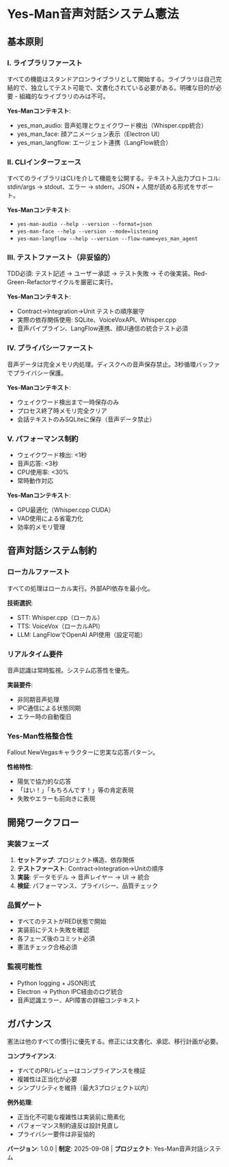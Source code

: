 # Yes-Man音声対話システム憲法

## 基本原則

### I. ライブラリファースト
すべての機能はスタンドアロンライブラリとして開始する。ライブラリは自己完結的で、独立してテスト可能で、文書化されている必要がある。明確な目的が必要 - 組織的なライブラリのみは不可。

**Yes-Manコンテキスト**:
- yes_man_audio: 音声処理とウェイクワード検出（Whisper.cpp統合）
- yes_man_face: 顔アニメーション表示（Electron UI）
- yes_man_langflow: エージェント連携（LangFlow統合）

### II. CLIインターフェース
すべてのライブラリはCLIを介して機能を公開する。テキスト入出力プロトコル: stdin/args → stdout、エラー → stderr。JSON + 人間が読める形式をサポート。

**Yes-Manコンテキスト**:
- `yes-man-audio --help --version --format=json`
- `yes-man-face --help --version --mode=listening`
- `yes-man-langflow --help --version --flow-name=yes_man_agent`

### III. テストファースト（非妥協的）
TDD必須: テスト記述 → ユーザー承認 → テスト失敗 → その後実装。Red-Green-Refactorサイクルを厳密に実行。

**Yes-Manコンテキスト**:
- Contract→Integration→Unit テストの順序厳守
- 実際の依存関係使用: SQLite、VoiceVoxAPI、Whisper.cpp
- 音声パイプライン、LangFlow連携、顔UI通信の統合テスト必須

### IV. プライバシーファースト
音声データは完全メモリ内処理。ディスクへの音声保存禁止。3秒循環バッファでプライバシー保護。

**Yes-Manコンテキスト**:
- ウェイクワード検出まで一時保存のみ
- プロセス終了時メモリ完全クリア
- 会話テキストのみSQLiteに保存（音声データ禁止）

### V. パフォーマンス制約
- ウェイクワード検出: <1秒
- 音声応答: <3秒
- CPU使用率: <30%
- 常時動作対応

**Yes-Manコンテキスト**:
- GPU最適化（Whisper.cpp CUDA）
- VAD使用による省電力化
- 効率的メモリ管理

## 音声対話システム制約

### ローカルファースト
すべての処理はローカル実行。外部API依存を最小化。

**技術選択**:
- STT: Whisper.cpp（ローカル）
- TTS: VoiceVox（ローカルAPI）
- LLM: LangFlowでOpenAI API使用（設定可能）

### リアルタイム要件
音声認識は常時監視。システム応答性を優先。

**実装要件**:
- 非同期音声処理
- IPC通信による状態同期
- エラー時の自動復旧

### Yes-Man性格整合性
Fallout NewVegasキャラクターに忠実な応答パターン。

**性格特性**:
- 陽気で協力的な応答
- 「はい！」「もちろんです！」等の肯定表現
- 失敗やエラーも前向きに表現

## 開発ワークフロー

### 実装フェーズ
1. **セットアップ**: プロジェクト構造、依存関係
2. **テストファースト**: Contract→Integration→Unitの順序
3. **実装**: データモデル → 音声レイヤー → UI → 統合
4. **検証**: パフォーマンス、プライバシー、品質チェック

### 品質ゲート
- すべてのテストがRED状態で開始
- 実装前にテスト失敗を確認
- 各フェーズ後のコミット必須
- 憲法チェック合格必須

### 監視可能性
- Python logging + JSON形式
- Electron → Python IPC経由のログ統合
- 音声認識エラー、API障害の詳細コンテキスト

## ガバナンス

憲法は他のすべての慣行に優先する。修正には文書化、承認、移行計画が必要。

**コンプライアンス**:
- すべてのPR/レビューはコンプライアンスを検証
- 複雑性は正当化が必要
- シンプリシティを維持（最大3プロジェクト以内）

**例外処理**:
- 正当化不可能な複雑性は実装前に簡素化
- パフォーマンス制約違反は設計見直し
- プライバシー要件は非妥協的

**バージョン**: 1.0.0 | **制定**: 2025-09-08 | **プロジェクト**: Yes-Man音声対話システム